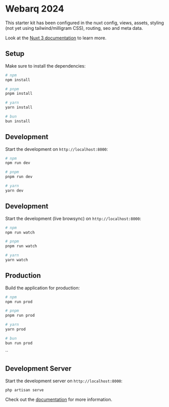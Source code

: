 # Webarq 2024

This starter kit has been configured in the nuxt config, views, assets, styling (not yet using tailwind/milligram CSS), routing, seo and meta data.

Look at the [Nuxt 3 documentation](https://nuxt.com/docs/getting-started/introduction) to learn more.

## Setup

Make sure to install the dependencies:

```bash
# npm
npm install

# pnpm
pnpm install

# yarn
yarn install

# bun
bun install
```

## Development

Start the development on `http://localhost:8000`:

```bash
# npm
npm run dev

# pnpm
pnpm run dev

# yarn
yarn dev
```

## Development

Start the development (live browsync) on `http://localhost:8000`:

```bash
# npm
npm run watch

# pnpm
pnpm run watch

# yarn
yarn watch
```


## Production

Build the application for production:

```bash
# npm
npm run prod

# pnpm
pnpm run prod

# yarn
yarn prod

# bun
bun run prod
```
``


## Development Server

Start the development server on `http://localhost:8000`:

```bash
php artisan serve
```

Check out the [documentation](https://laravel.com/docs/8.x) for more information.